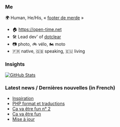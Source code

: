 ### Me

🌍 Human, He/His, « [footer de merde](https://open-time.net/post/2013/07/17/La-veritable-histoire-du-Footer-de-merde-) » 
* 🏠 https://open-time.net 
* 🛠️ Lead dev' of [dotclear](https://git.dotclear.org/dev/dotclear)
* 📷 photo, 🚲 vélo, 🏍️ moto 
* 🇫🇷 native, 🇬🇧 speaking, 🇪🇺 living

### Insights

[![GitHub Stats](https://github-readme-stats-sigma-five.vercel.app/api?username=franck-paul)](https://github.com/franck-paul)

### Latest news / Dernières nouvelles (in French)

<!-- BLOG-POST-LIST:START -->
- [Inspiration](https://open-time.net/post/2025/06/12/Inspiration)
- [PHP format et traductions](https://open-time.net/post/2025/06/11/PHP-format-et-traductions)
- [Ça va être fun n° 2](https://open-time.net/post/2025/06/10/Ca-va-etre-fun-n-2)
- [Ça va être fun](https://open-time.net/post/2025/06/09/Ca-va-etre-fun)
- [Mise à jour](https://open-time.net/post/2025/06/08/Mise-a-jour)
<!-- BLOG-POST-LIST:END -->
